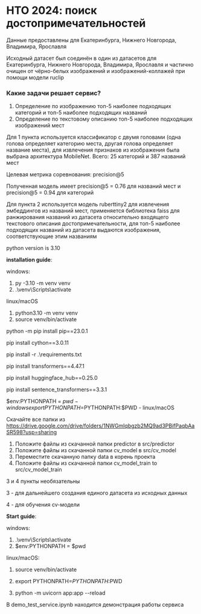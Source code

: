 # НТО 2024: поиск достопримечательностей

Данные предоставлены для Екатеринбурга, Нижнего Новгорода, Владимира, Ярославля

Исходный датасет был соединён в один из датасетов для Екатеринбурга, Нижнего Новгорода, Владимира, Ярославля и частично очищен от чёрно-белых изображений и изображений-коллажей при помощи модели ruclip 

### Какие задачи решает сервис?

1. Определение по изображению топ-5 наиболее подходящих категорий и топ-5 наиболее подходящих названий
2. Определение по текстовому описанию топ-5 наиболее подходящих изображений мест

Для 1 пункта используется классификатор с двумя головами (одна голова определяет категорию места, другая голова определяет название места),
для извлечения признаков из изображения была выбрана архитектура MobileNet. Всего:  25 категорий и 387 названий мест

Целевая метрика соревнования: precision@5

Полученная модель имеет precision@5 = 0.76 для названий мест и precision@5 = 0.94 для категорий


Для пункта 2 используется модель ruberttiny2 для извлечения эмбеддингов из названий мест, применяется библиотека faiss 
для ранжирования названий из датасета относительно входящего текстового описания достопримечательности, для топ-5 наиболее подходящих названий из датасета
выдаются изображения, соответствующие этим названиям




python version is 3.10

__installation guide__:

windows:
1. py -3.10 -m venv venv
2. .\venv\Scripts\activate

linux/macOS
1. python3.10 -m venv venv
2. source venv/bin/activate

python -m pip install pip==23.0.1

pip install cython==3.0.11

pip install -r .\requirements.txt

pip install transformers==4.47.1

pip install huggingface_hub==0.25.0

pip install sentence_transformers==3.3.1

$env:PYTHONPATH = $pwd  - windows
export PYTHONPATH=$PYTHONPATH:$PWD   - linux/macOS


Скачайте все папки из https://drive.google.com/drive/folders/1NWGmIqbgzb2MQ9ad3PBifPaqbAaSR598?usp=sharing

1. Положите файлы из скачанной папки predictor в src/predictor   
2. Положите файлы из скачанной папки cv_model в src/cv_model
3. Переместите скачанную папку data в корень проекта
4. Положите файлы из скачанной папки cv_model_train to src/cv_model_train

3 и 4 пункты необязательны

3 - для дальнейшего создания единого датасета из исходных данных

4 - для обучения cv-модели



__Start guide__:

windows:
1. .\venv\Scripts\activate
2. $env:PYTHONPATH = $pwd

linux/macOS:
1. source venv/bin/activate
2. export PYTHONPATH=$PYTHONPATH:$PWD

3. python -m uvicorn app:app --reload

В demo_test_service.ipynb находится демонстрация работы сервиса